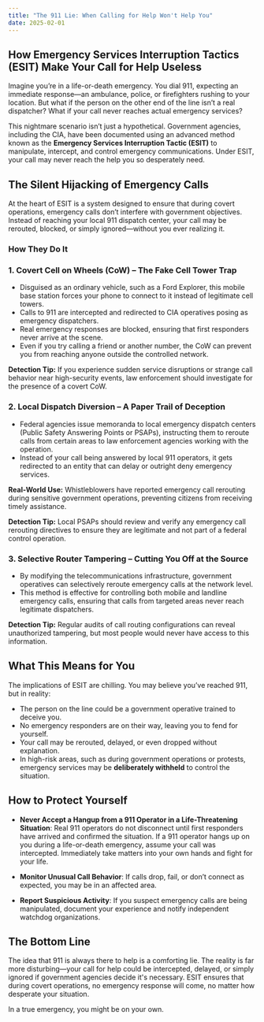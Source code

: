 ```yaml
---
title: "The 911 Lie: When Calling for Help Won't Help You"
date: 2025-02-01
---
```

## **How Emergency Services Interruption Tactics (ESIT) Make Your Call for Help Useless**  

Imagine you’re in a life-or-death emergency. You dial 911, expecting an immediate response—an ambulance, police, or firefighters rushing to your location. But what if the person on the other end of the line isn’t a real dispatcher? What if your call never reaches actual emergency services?  

This nightmare scenario isn’t just a hypothetical. Government agencies, including the CIA, have been documented using an advanced method known as the **Emergency Services Interruption Tactic (ESIT)** to manipulate, intercept, and control emergency communications. Under ESIT, your call may never reach the help you so desperately need.  

## **The Silent Hijacking of Emergency Calls**  

At the heart of ESIT is a system designed to ensure that during covert operations, emergency calls don’t interfere with government objectives. Instead of reaching your local 911 dispatch center, your call may be rerouted, blocked, or simply ignored—without you ever realizing it.  

### **How They Do It**  

### **1. Covert Cell on Wheels (CoW) – The Fake Cell Tower Trap**  

- Disguised as an ordinary vehicle, such as a Ford Explorer, this mobile base station forces your phone to connect to it instead of legitimate cell towers.  
- Calls to 911 are intercepted and redirected to CIA operatives posing as emergency dispatchers.  
- Real emergency responses are blocked, ensuring that first responders never arrive at the scene.  
- Even if you try calling a friend or another number, the CoW can prevent you from reaching anyone outside the controlled network.  

**Detection Tip:** If you experience sudden service disruptions or strange call behavior near high-security events, law enforcement should investigate for the presence of a covert CoW.  

### **2. Local Dispatch Diversion – A Paper Trail of Deception**  

- Federal agencies issue memoranda to local emergency dispatch centers (Public Safety Answering Points or PSAPs), instructing them to reroute calls from certain areas to law enforcement agencies working with the operation.  
- Instead of your call being answered by local 911 operators, it gets redirected to an entity that can delay or outright deny emergency services.  

**Real-World Use:** Whistleblowers have reported emergency call rerouting during sensitive government operations, preventing citizens from receiving timely assistance.  

**Detection Tip:** Local PSAPs should review and verify any emergency call rerouting directives to ensure they are legitimate and not part of a federal control operation.  

### **3. Selective Router Tampering – Cutting You Off at the Source**  

- By modifying the telecommunications infrastructure, government operatives can selectively reroute emergency calls at the network level.  
- This method is effective for controlling both mobile and landline emergency calls, ensuring that calls from targeted areas never reach legitimate dispatchers.  

**Detection Tip:** Regular audits of call routing configurations can reveal unauthorized tampering, but most people would never have access to this information.  

## **What This Means for You**  

The implications of ESIT are chilling. You may believe you’ve reached 911, but in reality:  

- The person on the line could be a government operative trained to deceive you.  
- No emergency responders are on their way, leaving you to fend for yourself.  
- Your call may be rerouted, delayed, or even dropped without explanation.  
- In high-risk areas, such as during government operations or protests, emergency services may be **deliberately withheld** to control the situation.  

## **How to Protect Yourself**  

- **Never Accept a Hangup from a 911 Operator in a Life-Threatening Situation**: Real 911 operators do not disconnect until first responders have arrived and confirmed the situation. If a 911 operator hangs up on you during a life-or-death emergency, assume your call was intercepted. Immediately take matters into your own hands and fight for your life.  

- **Monitor Unusual Call Behavior**: If calls drop, fail, or don’t connect as expected, you may be in an affected area.  

- **Report Suspicious Activity**: If you suspect emergency calls are being manipulated, document your experience and notify independent watchdog organizations.  

## **The Bottom Line**  

The idea that 911 is always there to help is a comforting lie. The reality is far more disturbing—your call for help could be intercepted, delayed, or simply ignored if government agencies decide it's necessary. ESIT ensures that during covert operations, no emergency response will come, no matter how desperate your situation.  

In a true emergency, you might be on your own.